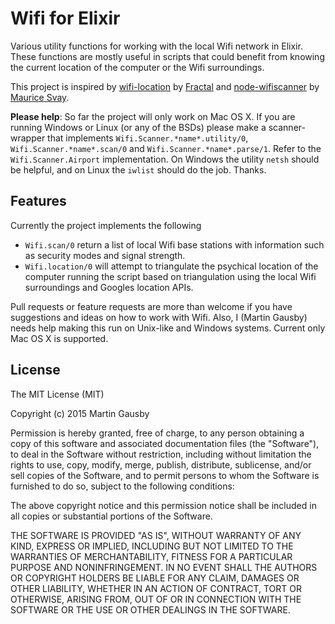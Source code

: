 Wifi for Elixir
===============
Various utility functions for working with the local Wifi network in Elixir. These functions are mostly useful in scripts that could benefit from knowing the current location of the computer or the Wifi surroundings.

This project is inspired by [wifi-location](https://github.com/wearefractal/wifi-location) by [Fractal](https://github.com/wearefractal) and [node-wifiscanner](https://github.com/mauricesvay/node-wifiscanner) by [Maurice Svay](https://github.com/mauricesvay).

**Please help**: So far the project will only work on Mac OS X. If you are running Windows or Linux (or any of the BSDs) please make a scanner-wrapper that implements `Wifi.Scanner.*name*.utility/0`, `Wifi.Scanner.*name*.scan/0` and `Wifi.Scanner.*name*.parse/1`. Refer to the `Wifi.Scanner.Airport` implementation. On Windows the utility `netsh` should be helpful, and on Linux the `iwlist` should do the job. Thanks.


Features
--------
Currently the project implements the following

  * `Wifi.scan/0` return a list of local Wifi base stations with information such as security modes and signal strength.
  * `Wifi.location/0` will attempt to triangulate the psychical location of the computer running the script based on triangulation using the local Wifi surroundings and Googles location APIs.

Pull requests or feature requests are more than welcome if you have suggestions and ideas on how to work with Wifi. Also, I (Martin Gausby) needs help making this run on Unix-like and Windows systems. Current only Mac OS X is supported.


License
-------
The MIT License (MIT)

Copyright (c) 2015 Martin Gausby

Permission is hereby granted, free of charge, to any person obtaining a copy of this software and associated documentation files (the "Software"), to deal in the Software without restriction, including without limitation the rights to use, copy, modify, merge, publish, distribute, sublicense, and/or sell copies of the Software, and to permit persons to whom the Software is furnished to do so, subject to the following conditions:

The above copyright notice and this permission notice shall be included in all copies or substantial portions of the Software.

THE SOFTWARE IS PROVIDED "AS IS", WITHOUT WARRANTY OF ANY KIND, EXPRESS OR IMPLIED, INCLUDING BUT NOT LIMITED TO THE WARRANTIES OF MERCHANTABILITY, FITNESS FOR A PARTICULAR PURPOSE AND NONINFRINGEMENT. IN NO EVENT SHALL THE AUTHORS OR COPYRIGHT HOLDERS BE LIABLE FOR ANY CLAIM, DAMAGES OR OTHER LIABILITY, WHETHER IN AN ACTION OF CONTRACT, TORT OR OTHERWISE, ARISING FROM, OUT OF OR IN CONNECTION WITH THE SOFTWARE OR THE USE OR OTHER DEALINGS IN THE SOFTWARE.
